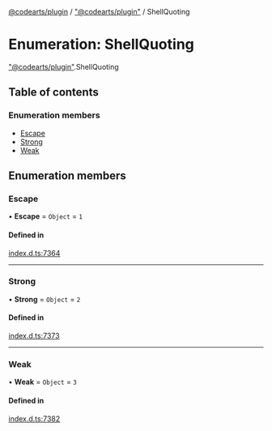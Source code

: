 [@codearts/plugin](../README.md) / ["@codearts/plugin"](../modules/_codearts_plugin_.md) / ShellQuoting

# Enumeration: ShellQuoting

["@codearts/plugin"](../modules/_codearts_plugin_.md).ShellQuoting

## Table of contents

### Enumeration members

- [Escape](codearts_plugin_.ShellQuoting.md#escape)
- [Strong](codearts_plugin_.ShellQuoting.md#strong)
- [Weak](codearts_plugin_.ShellQuoting.md#weak)

## Enumeration members

### Escape

• **Escape** = `Object` = `1`

#### Defined in

[index.d.ts:7364](https://github.com/huaweicloud/cloudide-plugin-api/blob/a4193a8/index.d.ts#L7364)

___

### Strong

• **Strong** = `Object` = `2`

#### Defined in

[index.d.ts:7373](https://github.com/huaweicloud/cloudide-plugin-api/blob/a4193a8/index.d.ts#L7373)

___

### Weak

• **Weak** = `Object` = `3`

#### Defined in

[index.d.ts:7382](https://github.com/huaweicloud/cloudide-plugin-api/blob/a4193a8/index.d.ts#L7382)
